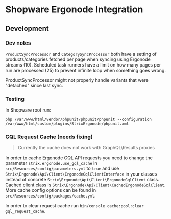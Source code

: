 # Shopware Ergonode Integration

## Development

### Dev notes

`ProductSyncProcessor` and `CategorySyncProcessor` both have a setting of products/categories fetched per page when
syncing using Ergonode streams (10). Scheduled task runners have a limit on how many pages per run are processed (25) to
prevent infinite loop when something goes wrong.

ProductSyncProcessor might not properly handle variants that were "detached" since last sync.

### Testing

In Shopware root run:

`php /var/www/html/vendor/phpunit/phpunit/phpunit --configuration /var/www/html/custom/plugins/StrixErgonode/phpunit.xml`

### GQL Request Cache (needs fixing)

> Currently the cache does not work with GraphQL\Results proxies

In order to cache Ergonode GQL API requests you need to change the parameter `strix.ergonode.use_gql_cache` in
`src/Resources/config/parameters.yml` to `true` and use `Strix\Ergonode\Api\Client\ErgonodeGqlClientInterface` in your
classes instead of concrete `Strix\Ergonode\Api\Client\ErgonodeGqlClient` class. Cached client class is
`Strix\Ergonode\Api\Client\CachedErgonodeGqlClient`. More cache config options can be found in
`src/Resources/config/packages/cache.yml`.

In order to clear request cache run `bin/console cache:pool:clear gql_request_cache`.